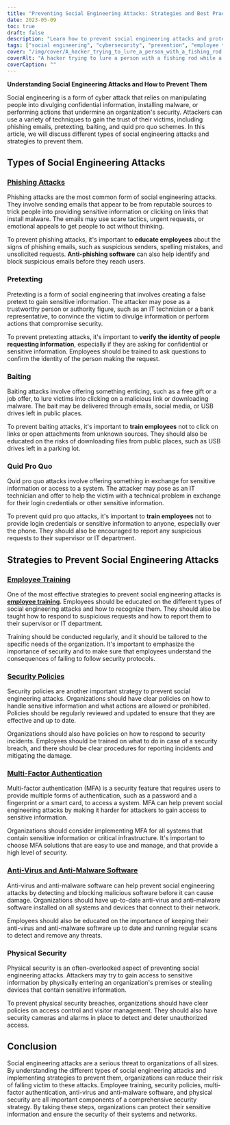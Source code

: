 ```yaml
---
title: "Preventing Social Engineering Attacks: Strategies and Best Practices"
date: 2023-05-09
toc: true
draft: false
description: "Learn how to prevent social engineering attacks and protect your organization's sensitive information with employee training, security policies, and more."
tags: ["social engineering", "cybersecurity", "prevention", "employee training", "security policies", "multi-factor authentication", "anti-virus", "physical security", "government regulations", "FISMA", "HIPAA", "data protection", "cyber threats", "network security", "information security", "sensitive information", "cybercrime", "compliance", "cybersecurity strategy", "data security"]
cover: "/img/cover/A_hacker_trying_to_lure_a_person_with_a_fishing_rod.png"
coverAlt: "A hacker trying to lure a person with a fishing rod while a shield and lock symbolize cybersecurity."
coverCaption: ""
---
```


**Understanding Social Engineering Attacks and How to Prevent Them**

Social engineering is a form of cyber attack that relies on manipulating people into divulging confidential information, installing malware, or performing actions that undermine an organization's security. Attackers can use a variety of techniques to gain the trust of their victims, including phishing emails, pretexting, baiting, and quid pro quo schemes. In this article, we will discuss different types of social engineering attacks and strategies to prevent them.

## Types of Social Engineering Attacks

### [Phishing Attacks](https://simeononsecurity.ch/articles/how-to-identify-phishing/)

Phishing attacks are the most common form of social engineering attacks. They involve sending emails that appear to be from reputable sources to trick people into providing sensitive information or clicking on links that install malware. The emails may use scare tactics, urgent requests, or emotional appeals to get people to act without thinking.

To prevent phishing attacks, it's important to **educate employees** about the signs of phishing emails, such as suspicious senders, spelling mistakes, and unsolicited requests. **Anti-phishing software** can also help identify and block suspicious emails before they reach users.

### Pretexting

Pretexting is a form of social engineering that involves creating a false pretext to gain sensitive information. The attacker may pose as a trustworthy person or authority figure, such as an IT technician or a bank representative, to convince the victim to divulge information or perform actions that compromise security.

To prevent pretexting attacks, it's important to **verify the identity of people requesting information**, especially if they are asking for confidential or sensitive information. Employees should be trained to ask questions to confirm the identity of the person making the request.

### Baiting

Baiting attacks involve offering something enticing, such as a free gift or a job offer, to lure victims into clicking on a malicious link or downloading malware. The bait may be delivered through emails, social media, or USB drives left in public places.

To prevent baiting attacks, it's important to **train employees** not to click on links or open attachments from unknown sources. They should also be educated on the risks of downloading files from public places, such as USB drives left in a parking lot.

### Quid Pro Quo

Quid pro quo attacks involve offering something in exchange for sensitive information or access to a system. The attacker may pose as an IT technician and offer to help the victim with a technical problem in exchange for their login credentials or other sensitive information.

To prevent quid pro quo attacks, it's important to **train employees** not to provide login credentials or sensitive information to anyone, especially over the phone. They should also be encouraged to report any suspicious requests to their supervisor or IT department.

## Strategies to Prevent Social Engineering Attacks

### [Employee Training](https://simeononsecurity.ch/articles/how-to-build-and-manage-an-effective-cybersecurity-awareness-training-program/)

One of the most effective strategies to prevent social engineering attacks is [**employee training**](https://simeononsecurity.ch/articles/how-to-build-and-manage-an-effective-cybersecurity-awareness-training-program/). Employees should be educated on the different types of social engineering attacks and how to recognize them. They should also be taught how to respond to suspicious requests and how to report them to their supervisor or IT department.

Training should be conducted regularly, and it should be tailored to the specific needs of the organization. It's important to emphasize the importance of security and to make sure that employees understand the consequences of failing to follow security protocols.

### [Security Policies](https://simeononsecurity.ch/articles/how-to-secure-your-organization-against-insider-threats/)

Security policies are another important strategy to prevent social engineering attacks. Organizations should have clear policies on how to handle sensitive information and what actions are allowed or prohibited. Policies should be regularly reviewed and updated to ensure that they are effective and up to date.

Organizations should also have policies on how to respond to security incidents. Employees should be trained on what to do in case of a security breach, and there should be clear procedures for reporting incidents and mitigating the damage.

### [Multi-Factor Authentication](https://simeononsecurity.ch/articles/the-pros-and-cons-of-multi-factor-autentication/)

Multi-factor authentication (MFA) is a security feature that requires users to provide multiple forms of authentication, such as a password and a fingerprint or a smart card, to access a system. MFA can help prevent social engineering attacks by making it harder for attackers to gain access to sensitive information.

Organizations should consider implementing MFA for all systems that contain sensitive information or critical infrastructure. It's important to choose MFA solutions that are easy to use and manage, and that provide a high level of security.

### [Anti-Virus and Anti-Malware Software](https://simeononsecurity.ch/recommendations/anti-virus)

Anti-virus and anti-malware software can help prevent social engineering attacks by detecting and blocking malicious software before it can cause damage. Organizations should have up-to-date anti-virus and anti-malware software installed on all systems and devices that connect to their network.

Employees should also be educated on the importance of keeping their anti-virus and anti-malware software up to date and running regular scans to detect and remove any threats.

### Physical Security

Physical security is an often-overlooked aspect of preventing social engineering attacks. Attackers may try to gain access to sensitive information by physically entering an organization's premises or stealing devices that contain sensitive information.

To prevent physical security breaches, organizations should have clear policies on access control and visitor management. They should also have security cameras and alarms in place to detect and deter unauthorized access.

## Conclusion

Social engineering attacks are a serious threat to organizations of all sizes. By understanding the different types of social engineering attacks and implementing strategies to prevent them, organizations can reduce their risk of falling victim to these attacks. Employee training, security policies, multi-factor authentication, anti-virus and anti-malware software, and physical security are all important components of a comprehensive security strategy. By taking these steps, organizations can protect their sensitive information and ensure the security of their systems and networks.
